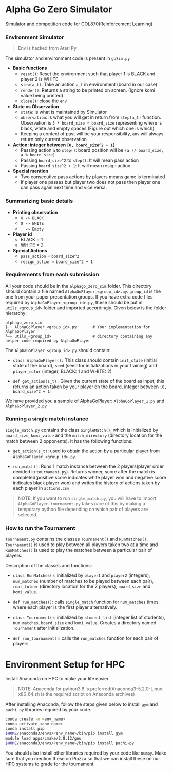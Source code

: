 # Alpha Go Zero Simulator

Simulator and competition code for COL870(Reinforcement Learning)


### Environment Simulator

> Env is hacked from Atari Py.

The simulator and environment code is present in `goSim.py`

- **Basic functions**
    - `reset()`: Reset the environment such that player 1 is BLACK and player 2 is WHITE
    - `step(a_t)`: Take an action `a_t` in environment (board in our case)
    - `render()`: Returns a string to be printed on screen. (Ignore komi value being printed)
    - `close()`: close the `env`
- **State vs Observation**
    - `state`: is what is maintained by Simulator
    - `observation`: is what you will get in return from `step(a_t)` function. Observation is `3 * board_size * board_size` representing where is black, white and empty spaces (Figure out which one is which)
    - Keeping a context of past will be your responsibility, `env` will always return only current observation
- **Action: integer between `[0, board_size^2 + 1]`**
    - Passing action `a` to `step()`: board position will be `(a // board_size, a % board_size)`
    - Passing `board_size^2` to `step()`: It will mean pass action
    - Passing `board_size^2 + 1`: It will mean resign action
- **Special mention**
    - Two consecutive pass actions by players means game is terminated
    - If player one passes but player two does not pass then player one can pass again next time and vice versa.




### Summarizing basic details

- **Printing observation**
    - `X -> BLACK`
    - `O -> WHITE`
    - `. -> Empty`
- **Player id**
    - BLACK = 1
    - WHITE = 2
- **Special Actions**
    - `pass_action` = `board_size^2`    
    - `resign_action` = `board_size^2 + 1`

### Requirements from each submission

All your code should be in the `alphago_zero_sim` folder. This directory should contain a file named `AlphaGoPlayer_<group_id>.py`. `group_id` is the one from your paper presentation groups. If you have extra code files required by `AlphaGoPlayer_<group_id>.py`, these should be put in `utils_<group_id>` folder and imported accordingly. Given below is the folder hierarchy:

    alphago_zero_sim
    ├── AlphaGoPlayer_<group_id>.py       # Your implementation for AlphaGoPlayer
    └── utils_<group_id>                  # directory containing any helper code required by AlphaGoPlayer

The `AlphaGoPlayer_<group_id>.py` should contain:

* `class AlphaGoPlayer():` This class should contain `init_state` (initial state of the board), `seed` (seed for initializations in your training) and `player_color` (integer, BLACK: 1 and WHITE: 2)

* `def get_action(s_t):` Given the current state of the board as input, this returns an action taken by your player on the board, integer between `[0, board_size^2 + 1]`

We have provided you a sample of AlphaGoPlayer: `AlphaGoPlayer_1.py` and `AlphaGoPlayer_2.py`

### Running a single match instance

`single_match.py` contains the class `SingleMatch()`, which is initialized by `board_size`, `komi_value` and the `match_directory` (directory location for the match between 2 opponents). It has the following functions:

* `get_action(s_t)`: used to obtain the action by a particular player from `AlphaGoPlayer_<group_id>.py`.

* `run_match()`: Runs 1 match instance between the 2 players(player order decided in `tournament.py`). Returns winner, score after the match is completed(positive score indicates white player won and negative score indicates black player won) and writes the history of actions taken by each player in `actions.csv`

> NOTE: If you want to run `single_match.py`, you will have to import `AlphaGoPlayer`. `tournament.py` takes care of this by making a temporary python file depending on which pair of players are selected.

### How to run the Tournament

`tournament.py` contains the classes `Tournament()` and `RunMatches()`. `Tournament()` is used to play between all players taken two at a time and `RunMatches()` is used to play the matches between a particular pair of players.

Description of the classes and functions:

* `class RunMatches()`: initialized by `player1` and `player2` (integers), `num_matches` (number of matches to be played between each pair), `root_folder` (directory location for the 2 players), `board_size` and `komi_value`.

* `def run_matches()`: calls `single_match` function for `num_matches` times, where each player is the first player alternatively.

* `class Tournament()`: initialized by `student_list` (integer list of students), `num_matches`, `board_size` and `komi_value`. Creates a directory named `Tournament` after initialization.

* `def run_tournament()`: calls the `run_matches` function for each pair of players.

# Environment Setup for HPC

Install Anaconda on HPC to make your life easier.

> NOTE: Anaconda for python3.6 is preferred(Anaconda3-5.2.0-Linux-x86_64.sh is the required script on Anaconda archives)

After installing Anaconda, follow the steps given below to install `gym` and `pachi_py` libraries required by your code.

```bash
conda create -n <env_name>
conda activate <env_name>
conda install pip
$HOME/anaconda3/envs/<env_name>/bin/pip install gym
module load apps/cmake/2.8.12/gnu
$HOME/anaconda3/envs/<env_name>/bin/pip install pachi-py
```

You should also install other libraries required by your code like `numpy`. Make sure that you mention these on Piazza so that we can install these on our HPC systems to grade for the tournament.

